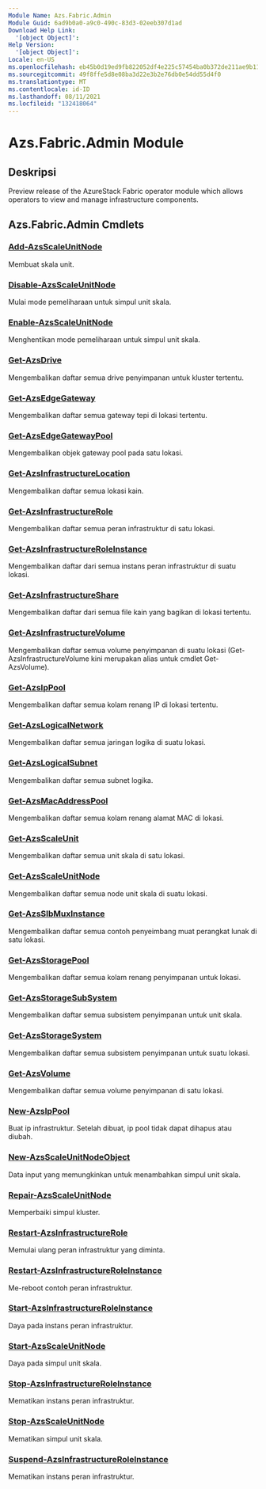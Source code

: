 ```yaml
---
Module Name: Azs.Fabric.Admin
Module Guid: 6ad9b0a0-a9c0-490c-83d3-02eeb307d1ad
Download Help Link:
  '[object Object]': 
Help Version:
  '[object Object]': 
Locale: en-US
ms.openlocfilehash: eb45b0d19ed9fb822052df4e225c57454ba0b372de211ae9b11a4fc14ad8f502
ms.sourcegitcommit: 49f8ffe5d8e08ba3d22e3b2e76db0e54dd55d4f0
ms.translationtype: MT
ms.contentlocale: id-ID
ms.lasthandoff: 08/11/2021
ms.locfileid: "132418064"
---
```

# Azs.Fabric.Admin Module
## Deskripsi
Preview release of the AzureStack Fabric operator module which allows operators to view and manage infrastructure components.

## Azs.Fabric.Admin Cmdlets
### [Add-AzsScaleUnitNode](Add-AzsScaleUnitNode.md)
Membuat skala unit.

### [Disable-AzsScaleUnitNode](Disable-AzsScaleUnitNode.md)
Mulai mode pemeliharaan untuk simpul unit skala.

### [Enable-AzsScaleUnitNode](Enable-AzsScaleUnitNode.md)
Menghentikan mode pemeliharaan untuk simpul unit skala.

### [Get-AzsDrive](Get-AzsDrive.md)
Mengembalikan daftar semua drive penyimpanan untuk kluster tertentu.

### [Get-AzsEdgeGateway](Get-AzsEdgeGateway.md)
Mengembalikan daftar semua gateway tepi di lokasi tertentu.

### [Get-AzsEdgeGatewayPool](Get-AzsEdgeGatewayPool.md)
Mengembalikan objek gateway pool pada satu lokasi.

### [Get-AzsInfrastructureLocation](Get-AzsInfrastructureLocation.md)
Mengembalikan daftar semua lokasi kain.

### [Get-AzsInfrastructureRole](Get-AzsInfrastructureRole.md)
Mengembalikan daftar semua peran infrastruktur di satu lokasi.

### [Get-AzsInfrastructureRoleInstance](Get-AzsInfrastructureRoleInstance.md)
Mengembalikan daftar dari semua instans peran infrastruktur di suatu lokasi.

### [Get-AzsInfrastructureShare](Get-AzsInfrastructureShare.md)
Mengembalikan daftar dari semua file kain yang bagikan di lokasi tertentu.

### [Get-AzsInfrastructureVolume](Get-AzsVolume.md)
Mengembalikan daftar semua volume penyimpanan di suatu lokasi (Get-AzsInfrastructureVolume kini merupakan alias untuk cmdlet Get-AzsVolume).

### [Get-AzsIpPool](Get-AzsIpPool.md)
Mengembalikan daftar semua kolam renang IP di lokasi tertentu.

### [Get-AzsLogicalNetwork](Get-AzsLogicalNetwork.md)
Mengembalikan daftar semua jaringan logika di suatu lokasi.

### [Get-AzsLogicalSubnet](Get-AzsLogicalSubnet.md)
Mengembalikan daftar semua subnet logika.

### [Get-AzsMacAddressPool](Get-AzsMacAddressPool.md)
Mengembalikan daftar semua kolam renang alamat MAC di lokasi.

### [Get-AzsScaleUnit](Get-AzsScaleUnit.md)
Mengembalikan daftar semua unit skala di satu lokasi.

### [Get-AzsScaleUnitNode](Get-AzsScaleUnitNode.md)
Mengembalikan daftar semua node unit skala di suatu lokasi.

### [Get-AzsSlbMuxInstance](Get-AzsSlbMuxInstance.md)
Mengembalikan daftar semua contoh penyeimbang muat perangkat lunak di satu lokasi.

### [Get-AzsStoragePool](Get-AzsStoragePool.md)
Mengembalikan daftar semua kolam renang penyimpanan untuk lokasi.

### [Get-AzsStorageSubSystem](Get-AzsStorageSubSystem.md)
Mengembalikan daftar semua subsistem penyimpanan untuk unit skala.

### [Get-AzsStorageSystem](Get-AzsStorageSystem.md)
Mengembalikan daftar semua subsistem penyimpanan untuk suatu lokasi.

### [Get-AzsVolume](Get-AzsVolume.md)
Mengembalikan daftar semua volume penyimpanan di satu lokasi.

### [New-AzsIpPool](New-AzsIpPool.md)
Buat ip infrastruktur.
Setelah dibuat, ip pool tidak dapat dihapus atau diubah.

### [New-AzsScaleUnitNodeObject](New-AzsScaleUnitNodeObject.md)
Data input yang memungkinkan untuk menambahkan simpul unit skala.

### [Repair-AzsScaleUnitNode](Repair-AzsScaleUnitNode.md)
Memperbaiki simpul kluster.

### [Restart-AzsInfrastructureRole](Restart-AzsInfrastructureRole.md)
Memulai ulang peran infrastruktur yang diminta.

### [Restart-AzsInfrastructureRoleInstance](Restart-AzsInfrastructureRoleInstance.md)
Me-reboot contoh peran infrastruktur.

### [Start-AzsInfrastructureRoleInstance](Start-AzsInfrastructureRoleInstance.md)
Daya pada instans peran infrastruktur.

### [Start-AzsScaleUnitNode](Start-AzsScaleUnitNode.md)
Daya pada simpul unit skala.

### [Stop-AzsInfrastructureRoleInstance](Stop-AzsInfrastructureRoleInstance.md)
Mematikan instans peran infrastruktur.

### [Stop-AzsScaleUnitNode](Stop-AzsScaleUnitNode.md)
Mematikan simpul unit skala.

### [Suspend-AzsInfrastructureRoleInstance](Suspend-AzsInfrastructureRoleInstance.md)
Mematikan instans peran infrastruktur.

